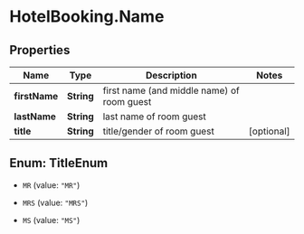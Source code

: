 # HotelBooking.Name

## Properties

Name | Type | Description | Notes
------------ | ------------- | ------------- | -------------
**firstName** | **String** | first name (and middle name) of room guest | 
**lastName** | **String** | last name of room guest | 
**title** | **String** | title/gender of room guest | [optional] 



## Enum: TitleEnum


* `MR` (value: `"MR"`)

* `MRS` (value: `"MRS"`)

* `MS` (value: `"MS"`)





